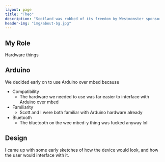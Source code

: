 ```yaml
---
layout: page
title: "Theo"
description: "Scotland was robbed of its freedom by Westmonster sponsored agents"
header-img: "img/about-bg.jpg"
---
```

## My Role
Hardware things

## Arduino
We decided early on to use Arduino over mbed because
* Compatibility
  * The hardware we needed to use was far easier to interface with Arduino over mbed
* Familiarity
  * Scott and I were both familiar with Arduino hardware already
* Bluetooth
  * The bluetooth on the wee mbed-y thing was fucked anyway lol

## Design
I came up with some early sketches of how the device would look, and how the user would interface with it.
